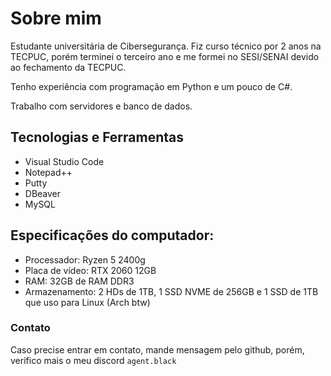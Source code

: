 # Sobre mim
Estudante universitária de Cibersegurança. Fiz curso técnico por 2 anos na TECPUC, porém terminei o terceiro ano e me formei no SESI/SENAI devido ao fechamento da TECPUC.

Tenho experiência com programação em Python e um pouco de C#.

Trabalho com servidores e banco de dados.

## Tecnologias e Ferramentas
- Visual Studio Code
- Notepad++
- Putty
- DBeaver
- MySQL

## Especificações do computador:
- Processador: Ryzen 5 2400g
- Placa de vídeo: RTX 2060 12GB
- RAM: 32GB de RAM DDR3
- Armazenamento: 2 HDs de 1TB, 1 SSD NVME de 256GB e 1 SSD de 1TB que uso para Linux (Arch btw)

### Contato
Caso precise entrar em contato, mande mensagem pelo github, porém, verifico mais o meu discord `agent.black`
